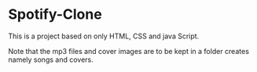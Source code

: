 # Spotify-Clone

This is a project based on only HTML, CSS and java Script.

Note that the mp3 files and cover images are to be kept in a folder creates namely songs and covers.
